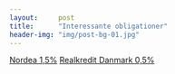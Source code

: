 ```yaml
---
layout:     post
title:      "Interessante obligationer"
header-img: "img/post-bg-01.jpg"
---
```

[Nordea 1,5%](http://www.nasdaqomxnordic.com/bonds/denmark/microsite?Instrument=XCSE0:5RDSD20S27)
[Realkredit Danmark 0,5%](http://www.nasdaqomxnordic.com/bonds/denmark/microsite?Instrument=XCSE1:5NDASDRO37)

